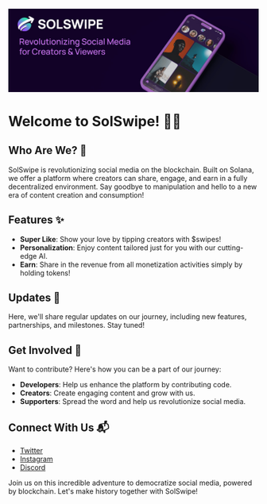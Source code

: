 ![Banner](banner.jpeg)
# Welcome to SolSwipe! 🚀📱

## Who Are We? 🌟

SolSwipe is revolutionizing social media on the blockchain. Built on Solana, we offer a platform where creators can share, engage, and earn in a fully decentralized environment. Say goodbye to manipulation and hello to a new era of content creation and consumption!

## Features ✨

- **Super Like**: Show your love by tipping creators with $swipes!
- **Personalization**: Enjoy content tailored just for you with our cutting-edge AI.
- **Earn**: Share in the revenue from all monetization activities simply by holding tokens!

## Updates 📅

Here, we'll share regular updates on our journey, including new features, partnerships, and milestones. Stay tuned!



## Get Involved 🤝

Want to contribute? Here's how you can be a part of our journey:

- **Developers**: Help us enhance the platform by contributing code.
- **Creators**: Create engaging content and grow with us.
- **Supporters**: Spread the word and help us revolutionize social media.

## Connect With Us 📬

- [Twitter](#)
- [Instagram](#)
- [Discord](#)

Join us on this incredible adventure to democratize social media, powered by blockchain. Let's make history together with SolSwipe!